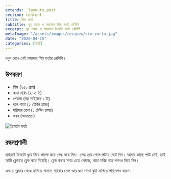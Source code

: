 ```yaml
---
extends: _layouts.post
section: content
title: শিম ভর্তা
subtitle: খুব সহজ ও মজাদার শিম ভর্তা রেসিপি
excerpt: খুব সহজ ও মজাদার টমেটো ভর্তা রেসিপি
metaImage: "/assets/images/recipes/sim-vorta.jpg"
date: "2020-04-15"
categories: [ভর্তা]
---
```


চলুন দেখে নেই মজাদার শিম ভর্তার রেসিপি।

## উপকরণ

- শিম (২৫০ গ্রাম)
- কাচা মরিচ (২-৩ টা)
- পেয়াজ (বড় সাইজের ১ টা)
- ধনে পাতা (২ টেবিল চামচ)
- সরিষার তেল (১ টেবিল চামচ)
- লবন (স্বাদমতো)

![টমেটো ভর্তা](/assets/images/recipes/sim-vorta.jpg)

## রন্ধনপ্রণালী

প্রথমেই টমেটো ধুয়ে নিয়ে ভালো করে সেদ্ধ করে নিন। সেদ্ধ হয়ে গেলে পাটায় বেটে নিন। আমার কাছে পাটা নেই, তাই
আমি ব্লেন্ডারে ব্লেন্ড করে নিয়েছি। ব্লেন্ড করার সময় এতে পেয়াজ, কাচা মরিচ আর লবনও দিয়ে দিন।

এবারে ব্লেন্ডার থেকে নামিয়ে সামান্য সরিষার তেল আর ধনে পাতা কুচি মাখিয়ে পরিবেশন করুন।
